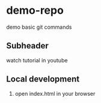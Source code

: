 # demo-repo
demo basic git commands 

## Subheader

watch tutorial in youtube


## Local development

1. open index.html in your browser
